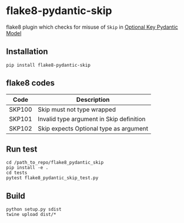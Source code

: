 # flake8-pydantic-skip
flake8 plugin which checks for misuse of `Skip` in [Optional Key Pydantic Model](https://github.com/oyfml/test_modified_pydantic_model)

## Installation
`pip install flake8-pydantic-skip`

## flake8 codes

| Code   | Description                                            |
|--------|--------------------------------------------------------|
| SKP100 | Skip must not type wrapped                             |
| SKP101 | Invalid type argument in Skip definition               |
| SKP102 | Skip expects Optional type as argument                 |

## Run test
```
cd /path_to_repo/flake8_pydantic_skip
pip install -e .
cd tests
pytest flake8_pydantic_skip_test.py
```

## Build
```
python setup.py sdist
twine upload dist/*
```
